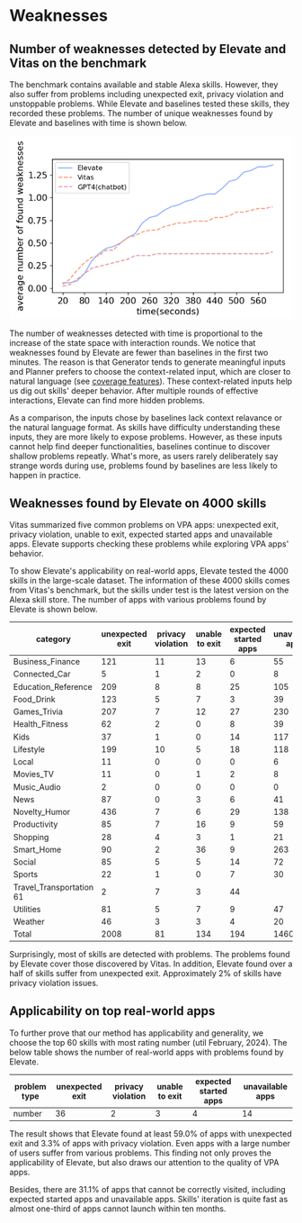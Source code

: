 # Weaknesses

## Number of weaknesses detected by Elevate and Vitas on the benchmark
The benchmark contains available and stable Alexa skills.
However, they also suffer from problems including unexpected exit, privacy violation and unstoppable problems.
While Elevate and baselines tested these skills, they recorded these problems.
The number of unique weaknesses found by Elevate and baselines with time is shown below.

![路径](figure/fse1_weakness_vs_time.png)

The number of weaknesses detected with time is proportional to the increase of the state space with interaction rounds.
We notice that weaknesses found by Elevate are fewer than baselines in the first two minutes.
The reason is that Generator tends to generate meaningful inputs and Planner prefers to choose the context-related input, which are closer to natural language (see [coverage features](coverage.md#analyze-the-feature-of-state-space-achieved-by-elevate-vitas-and-manual-testing)).
These context-related inputs help us dig out skills' deeper behavior.
After multiple rounds of effective interactions, Elevate can find more hidden problems.

As a comparison, the inputs chose by baselines lack context relavance or the natural language format.
As skills have difficulty understanding these inputs, they are more likely to expose problems.
However, as these inputs cannot help find deeper functionalities, baselines continue to discover shallow problems repeatly.
What's more, as users rarely deliberately say strange words during use, problems found by baselines are less likely to happen in practice.


## Weaknesses found by Elevate on 4000 skills

Vitas summarized five common problems on VPA apps: unexpected exit, privacy violation, unable to exit, expected started apps and unavailable apps.
Elevate supports checking these problems while exploring VPA apps' behavior.

To show Elevate's applicability on real-world apps, Elevate tested the 4000 skills in the large-scale dataset.
The information of these 4000 skills comes from Vitas's benchmark, but the skills under test is the latest version on the Alexa skill store.
The number of apps with various problems found by Elevate is shown below.

| category | unexpected exit | privacy violation | unable to exit | expected started apps | unavailable apps |
| ---- | ---- | ---- | ---- | ---- | ---- |
| Business_Finance |121 | 11 | 13 | 6 | 55 |
| Connected_Car | 5 | 1 | 2 | 0 | 8 | 
| Education_Reference | 209 | 8 | 8 | 25 | 105 | 
| Food_Drink | 123 | 5 | 7 | 3 | 39 | 
| Games_Trivia | 207 | 7 | 12 | 27 | 230 | 
| Health_Fitness | 62 | 2 | 0 | 8 | 39 | 
| Kids | 37 | 1 | 0 | 14 | 117 | 
| Lifestyle | 199 | 10 | 5 | 18 | 118 | 
| Local | 11 | 0 | 0 | 0 | 6 | 
| Movies_TV | 11 | 0 | 1 | 2 | 8 | 
| Music_Audio | 2 | 0 | 0 | 0 | 0 | 
| News | 87 | 0 | 3 | 6 | 41 | 
| Novelty_Humor | 436 | 7 | 6 | 29 | 138 | 
| Productivity | 85 | 7 | 16 | 9 | 59 | 
| Shopping | 28 | 4 | 3 | 1 | 21 | 
| Smart_Home | 90 | 2 | 36 | 9 | 263 | 
| Social | 85 | 5 | 5 | 14 | 72 | 
| Sports | 22 | 1 | 0 | 7 | 30 | 
| Travel_Transportation  61 | 2 | 7 | 3 | 44 | 
| Utilities | 81 | 5 | 7 | 9 | 47 | 
| Weather | 46 | 3 | 3 | 4 | 20 | 
| Total | 2008 | 81 | 134 | 194 | 1460 | 


Surprisingly, most of skills are detected with problems.
The problems found by Elevate cover those discovered by Vitas.
In addition, Elevate found over a half of skills suffer from unexpected exit.
Approximately 2% of skills have privacy violation issues.

## Applicability on top real-world apps
To further prove that our method has applicability and generality, we choose the top 60 skills with most rating number (util February, 2024).
The below table shows the number of real-world apps with problems found by Elevate.


| problem type |unexpected exit | privacy violation | unable to exit | expected started apps | unavailable apps |
| ---- | ---- | ---- | ---- | ---- | ---- |
| number | 36 | 2 | 3 | 4 | 14 | 

The result shows that Elevate found at least 59.0% of apps with unexpected exit and 3.3% of apps with privacy violation.
Even apps with a large number of users suffer from various problems.
This finding not only proves the applicability of Elevate, but also draws our attention to the quality of VPA apps.

Besides, there are 31.1% of apps that cannot be correctly visited, including expected started apps and unavailable apps.
Skills' iteration is quite fast as almost one-third of apps cannot launch within ten months.